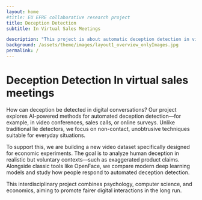 ```yaml
---
layout: home
#title: EU EFRE collaborative research project 
title: Deception Detection
subtitle: In Virtual Sales Meetings

description: "This project is about automatic deception detection in video call situations, based on video and audio cues."
background: /assets/theme/images/layout1_overview_onlyImages.jpg
permalink: /
---
```

# Deception Detection In virtual sales meetings
How can deception be detected in digital conversations? Our project explores AI-powered methods for automated deception detection—for example, in video conferences, sales calls, or online surveys. Unlike traditional lie detectors, we focus on non-contact, unobtrusive techniques suitable for everyday situations.

To support this, we are building a new video dataset specifically designed for economic experiments. The goal is to analyze human deception in realistic but voluntary contexts—such as exaggerated product claims. Alongside classic tools like OpenFace, we compare modern deep learning models and study how people respond to automated deception detection.

This interdisciplinary project combines psychology, computer science, and economics, aiming to promote fairer digital interactions in the long run.